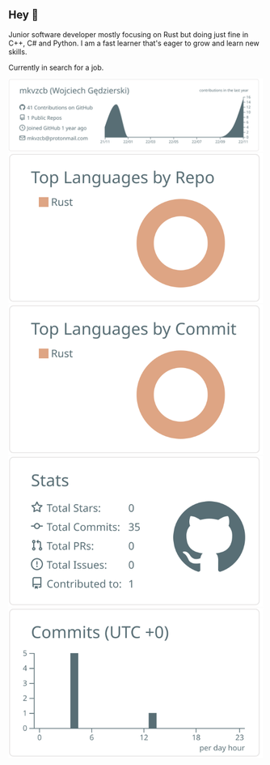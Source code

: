 ## Hey 👋

Junior software developer mostly focusing on Rust but doing just fine in C++, C# and Python. I am a fast learner that's eager to grow and learn new skills.

Currently in search for a job.

[![](/profile-summary-card-output/default/0-profile-details.svg)](https://github.com/vn7n24fzkq/github-profile-summary-cards)
[![](/profile-summary-card-output/default/1-repos-per-language.svg)](https://github.com/vn7n24fzkq/github-profile-summary-cards) [![](/profile-summary-card-output/default/2-most-commit-language.svg)](https://github.com/vn7n24fzkq/github-profile-summary-cards)
[![](/profile-summary-card-output/default/3-stats.svg)](https://github.com/vn7n24fzkq/github-profile-summary-cards) [![](/profile-summary-card-output/default/4-productive-time.svg)](https://github.com/vn7n24fzkq/github-profile-summary-cards)
